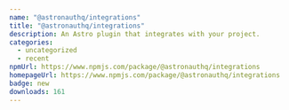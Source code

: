 ```yaml
---
name: "@astronauthq/integrations"
title: "@astronauthq/integrations"
description: An Astro plugin that integrates with your project.
categories:
  - uncategorized
  - recent
npmUrl: https://www.npmjs.com/package/@astronauthq/integrations
homepageUrl: https://www.npmjs.com/package/@astronauthq/integrations
badge: new
downloads: 161
---
```

